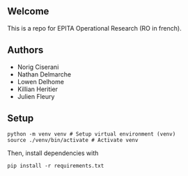 ## Welcome
This is a repo for EPITA Operational Research (RO in french).

## Authors
- Norig Ciserani
- Nathan Delmarche
- Lowen Delhome
- Killian Heritier
- Julien Fleury

## Setup
 ```
 python -m venv venv # Setup virtual environment (venv)
 source ./venv/bin/activate # Activate venv
 ```

Then, install dependencies with 
```
pip install -r requirements.txt
```
